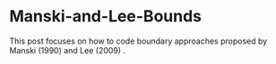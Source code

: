 # Manski-and-Lee-Bounds
This post focuses on how to code boundary approaches proposed by Manski (1990) and Lee (2009)  .
